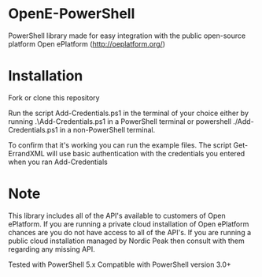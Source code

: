 # OpenE-PowerShell
PowerShell library made for easy integration with the public open-source platform Open ePlatform (http://oeplatform.org/)

# Installation
Fork or clone this repository

Run the script Add-Credentials.ps1 in the terminal of your choice either by running .\Add-Credentials.ps1 in a PowerShell terminal or powershell ./Add-Credentials.ps1 in a non-PowerShell terminal.

To confirm that it's working you can run the example files. The script Get-ErrandXML will use basic authentication with the credentials you entered when you ran Add-Credentials

# Note
This library includes all of the API's available to customers of Open ePlatform.
If you are running a private cloud installation of Open ePlatform chances are you do not have access to all of the API's.
If you are running a public cloud installation managed by Nordic Peak then consult with them regarding any missing API.

Tested with PowerShell 5.x
Compatible with PowerShell version 3.0+
